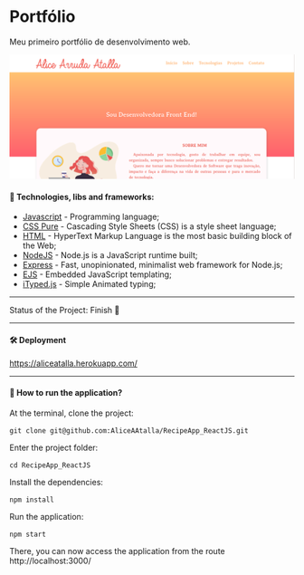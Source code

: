 # Portfólio

Meu primeiro portfólio de desenvolvimento web.

![image](./public/assets/img/projetos/Portfolio.png)

#### 🚀 Technologies, libs and frameworks:

- [Javascript](https://www.javascript.com/) \- Programming language;
- [CSS Pure](https://developer.mozilla.org/en-US/docs/Web/CSS) \- Cascading Style Sheets \(CSS\) is a style sheet language;
- [HTML](https://developer.mozilla.org/en-US/docs/Web/HTML) \- HyperText Markup Language is the most basic building block of the Web;
- [NodeJS](https://nodejs.org/en/) \- Node.js is a JavaScript runtime built;
- [Express](https://expressjs.com/) \- Fast, unopinionated, minimalist web framework for Node.js;
- [EJS](https://ejs.co/) \- Embedded JavaScript templating;
- [iTyped.js](https://github.com/luisvinicius167/ityped) \- Simple Animated typing;

---

Status of the Project: Finish :star2:

---

#### 🛠️ Deployment

https://aliceatalla.herokuapp.com/

---

#### 🔧 How to run the application?

At the terminal, clone the project:

```
git clone git@github.com:AliceAAtalla/RecipeApp_ReactJS.git
```

Enter the project folder:

```
cd RecipeApp_ReactJS
```

Install the dependencies:

```
npm install
```

Run the application:

```
npm start
```

There, you can now access the application from the route http://localhost:3000/
